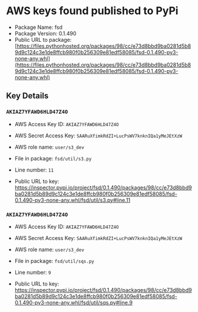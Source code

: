 # AWS keys found published to PyPi

* Package Name: fsd
* Package Version: 0.1.490
* Public URL to package: [https://files.pythonhosted.org/packages/98/cc/e73d8bbd9ba0281d5b89d9c124c3e1de8ffcb980f0b256309e81edf58085/fsd-0.1.490-py3-none-any.whl](https://files.pythonhosted.org/packages/98/cc/e73d8bbd9ba0281d5b89d9c124c3e1de8ffcb980f0b256309e81edf58085/fsd-0.1.490-py3-none-any.whl)

## Key Details

### `AKIAZ7YFAWD6HLD47Z4O`

* AWS Access Key ID: `AKIAZ7YFAWD6HLD47Z4O`
* AWS Secret Access Key: `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` 
* AWS role name: `user/s3_dev`
* File in package: `fsd/util/s3.py`
* Line number: `11`

* Public URL to key: https://inspector.pypi.io/project/fsd/0.1.490/packages/98/cc/e73d8bbd9ba0281d5b89d9c124c3e1de8ffcb980f0b256309e81edf58085/fsd-0.1.490-py3-none-any.whl/fsd/util/s3.py#line.11



### `AKIAZ7YFAWD6HLD47Z4O`

* AWS Access Key ID: `AKIAZ7YFAWD6HLD47Z4O`
* AWS Secret Access Key: `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` 
* AWS role name: `user/s3_dev`
* File in package: `fsd/util/sqs.py`
* Line number: `9`

* Public URL to key: https://inspector.pypi.io/project/fsd/0.1.490/packages/98/cc/e73d8bbd9ba0281d5b89d9c124c3e1de8ffcb980f0b256309e81edf58085/fsd-0.1.490-py3-none-any.whl/fsd/util/sqs.py#line.9


